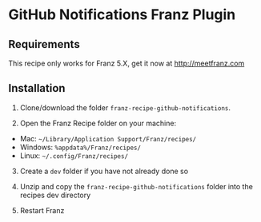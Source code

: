 # GitHub Notifications Franz Plugin

## Requirements
This recipe only works for Franz 5.X, get it now at http://meetfranz.com

## Installation

1. Clone/download the folder `franz-recipe-github-notifications`.

2. Open the Franz Recipe folder on your machine:
  * Mac: `~/Library/Application Support/Franz/recipes/`
  * Windows: `%appdata%/Franz/recipes/`
  * Linux: `~/.config/Franz/recipes/`

3. Create a `dev` folder if you have not already done so

3. Unzip and copy the `franz-recipe-github-notifications` folder into the recipes dev directory

4. Restart Franz
